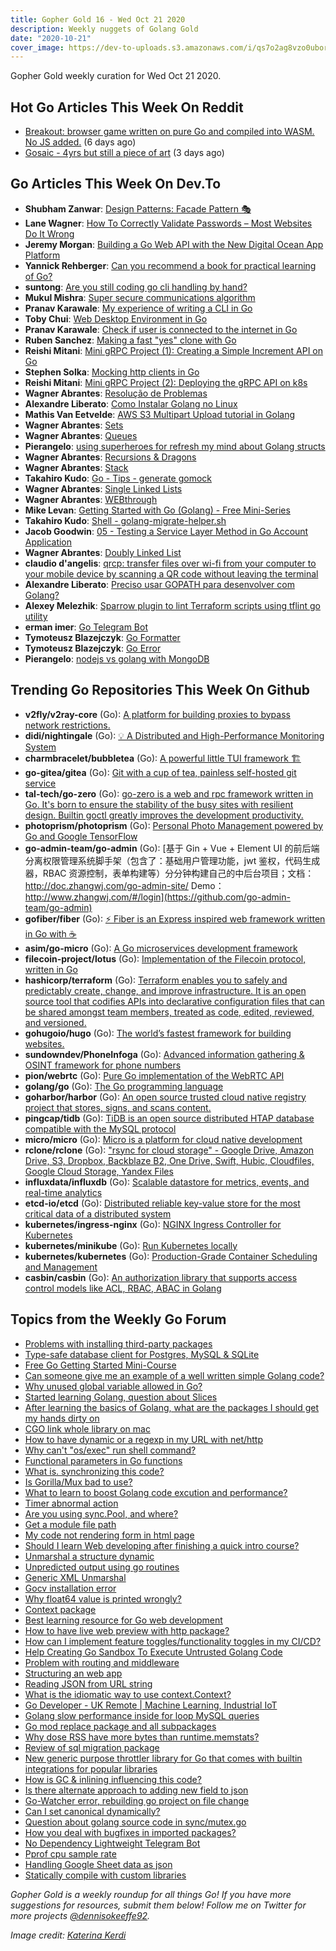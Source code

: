 ```yaml
---
title: Gopher Gold 16 - Wed Oct 21 2020
description: Weekly nuggets of Golang Gold
date: "2020-10-21"
cover_image: https://dev-to-uploads.s3.amazonaws.com/i/qs7o2ag8vzo0uborgc7v.png
---
```


Gopher Gold weekly curation for Wed Oct 21 2020.



## Hot Go Articles This Week On Reddit

- [Breakout: browser game written on pure Go and compiled into WASM. No JS added.](https://www.reddit.com/r/golang/comments/jb5kn7/breakout_browser_game_written_on_pure_go_and/) (6 days ago)
- [Gosaic - 4yrs but still a piece of art](https://www.reddit.com/r/golang/comments/jcrmou/gosaic_4yrs_but_still_a_piece_of_art/) (3 days ago)



## Go Articles This Week On Dev.To

- **Shubham Zanwar**: [Design Patterns: Facade Pattern 🎭](https://dev.to/shubhamzanwar/design-patterns-facade-pattern-9pb)
- **Lane Wagner**: [How To Correctly Validate Passwords – Most Websites Do It Wrong](https://dev.to/wagslane/how-to-correctly-validate-passwords-most-websites-do-it-wrong-l46)
- **Jeremy Morgan**: [Building a Go Web API with the New Digital Ocean App Platform](https://dev.to/pluralsight/building-a-go-web-api-with-the-new-digital-ocean-app-platform-5bl5)
- **Yannick Rehberger**: [Can you recommend a book for practical learning of Go?](https://dev.to/yannick_rest/can-you-recommend-a-book-for-practical-learning-of-go-1nga)
- **suntong**: [Are you still coding go cli handling by hand?](https://dev.to/suntong/are-you-still-coding-go-cli-handling-by-hand-5g2h)
- **Mukul Mishra**: [Super secure communications algorithm](https://dev.to/itsmukulmishra/most-secured-tcp-implementation-k8f)
- **Pranav Karawale**: [My experience of writing a CLI in Go](https://dev.to/obnoxiousnerd/my-experience-of-writing-a-cli-in-go-1ni8)
- **Toby Chui**: [Web Desktop Environment in Go](https://dev.to/tobychui/web-desktop-environment-in-go-5ao)
- **Pranav Karawale**: [Check if user is connected to the internet in Go](https://dev.to/obnoxiousnerd/check-if-user-is-connected-to-the-internet-in-go-1hk6)
- **Ruben Sanchez**: [Making a fast "yes" clone with Go](https://dev.to/rubenwap/making-a-fast-yes-clone-with-go-hom)
- **Reishi Mitani**: [Mini gRPC Project (1): Creating a Simple Increment API on Go](https://dev.to/greenteabiscuit/mini-grpc-project-creating-a-simple-increment-api-on-go-6cn)
- **Stephen Solka**: [Mocking http clients in Go](https://dev.to/trashhalo/mocking-http-clients-in-go-3l9p)
- **Reishi Mitani**: [Mini gRPC Project (2): Deploying the gRPC API on k8s](https://dev.to/greenteabiscuit/mini-grpc-project-deploying-the-grpc-api-on-k8s-4h15)
- **Wagner Abrantes**: [Resolução de Problemas](https://dev.to/vapordev/resolucao-de-problemas-4a9c)
- **Alexandre Liberato**: [Como Instalar Golang no Linux](https://dev.to/alexandreliberato/como-instalar-golang-no-linux-3pl9)
- **Mathis Van Eetvelde**: [AWS S3 Multipart Upload tutorial in Golang](https://dev.to/mathisco01/aws-s3-multipart-upload-tutorial-in-golang-5hgk)
- **Wagner Abrantes**: [Sets](https://dev.to/vapordev/sets-59ge)
- **Wagner Abrantes**: [Queues](https://dev.to/vapordev/queues-1djm)
- **Pierangelo**: [using superheroes for refresh my mind about Golang structs](https://dev.to/pierangelo1982/using-superheroes-for-refresh-my-mind-about-golang-structs-1958)
- **Wagner Abrantes**: [Recursions & Dragons](https://dev.to/vapordev/recursions-dragons-a62)
- **Wagner Abrantes**: [Stack](https://dev.to/vapordev/stack-2men)
- **Takahiro Kudo**: [Go - Tips - generate gomock](https://dev.to/takakd/tips-generate-gomock-2j9b)
- **Wagner Abrantes**: [Single Linked Lists](https://dev.to/vapordev/single-linked-lists-53ge)
- **Wagner Abrantes**: [WEBthrough](https://dev.to/vapordev/webthrough-3jbi)
- **Mike Levan**: [Getting Started with Go (Golang) - Free Mini-Series](https://dev.to/thenjdevopsguy/getting-started-with-go-golang-free-mini-series-5b9o)
- **Takahiro Kudo**: [Shell - golang-migrate-helper.sh](https://dev.to/takakd/shell-golang-migrate-helper-sh-2184)
- **Jacob Goodwin**: [05 - Testing a Service Layer Method in Go Account Application](https://dev.to/jacobsngoodwin/05-testing-a-service-layer-method-in-go-account-application-13a6)
- **Wagner Abrantes**: [Doubly Linked List](https://dev.to/vapordev/doubly-linked-list-4fe5)
- **claudio d'angelis**: [qrcp: transfer files over wi-fi from your computer to your mobile device by scanning a QR code without leaving the terminal](https://dev.to/claudiodangelis/qrcp-transfer-files-over-wi-fi-from-your-computer-to-your-mobile-device-by-scanning-a-qr-code-without-leaving-the-terminal-12bd)
- **Alexandre Liberato**: [Preciso usar GOPATH para desenvolver com Golang?](https://dev.to/alexandreliberato/preciso-usar-gopath-para-desenvolver-com-golang-157g)
- **Alexey Melezhik**: [Sparrow plugin to lint Terraform scripts using tflint go utility](https://dev.to/melezhik/sparrow-plugin-to-lint-terraform-scripts-using-tflint-go-utility-mk9)
- **erman imer**: [Go Telegram Bot](https://dev.to/ermanimer/go-telegram-bot-47a8)
- **Tymoteusz Blazejczyk**: [Go Formatter](https://dev.to/tymonx/go-formatter-3l6)
- **Tymoteusz Blazejczyk**: [Go Error](https://dev.to/tymonx/go-error-3k2m)
- **Pierangelo**: [nodejs vs golang with MongoDB](https://dev.to/pierangelo1982/nodejs-vs-golang-with-mongodb-kee)



## Trending Go Repositories This Week On Github

- **v2fly/v2ray-core** (Go): [A platform for building proxies to bypass network restrictions.](https://github.com/v2fly/v2ray-core)
- **didi/nightingale** (Go): [💡 A Distributed and High-Performance Monitoring System](https://github.com/didi/nightingale)
- **charmbracelet/bubbletea** (Go): [A powerful little TUI framework 🏗](https://github.com/charmbracelet/bubbletea)
- **go-gitea/gitea** (Go): [Git with a cup of tea, painless self-hosted git service](https://github.com/go-gitea/gitea)
- **tal-tech/go-zero** (Go): [go-zero is a web and rpc framework written in Go. It's born to ensure the stability of the busy sites with resilient design. Builtin goctl greatly improves the development productivity.](https://github.com/tal-tech/go-zero)
- **photoprism/photoprism** (Go): [Personal Photo Management powered by Go and Google TensorFlow](https://github.com/photoprism/photoprism)
- **go-admin-team/go-admin** (Go): [基于 Gin + Vue + Element UI 的前后端分离权限管理系统脚手架（包含了：基础用户管理功能，jwt 鉴权，代码生成器，RBAC 资源控制，表单构建等）分分钟构建自己的中后台项目；文档：http://doc.zhangwj.com/go-admin-site/ Demo： http://www.zhangwj.com/#/login](https://github.com/go-admin-team/go-admin)
- **gofiber/fiber** (Go): [⚡️ Fiber is an Express inspired web framework written in Go with ☕️](https://github.com/gofiber/fiber)
- **asim/go-micro** (Go): [A Go microservices development framework](https://github.com/asim/go-micro)
- **filecoin-project/lotus** (Go): [Implementation of the Filecoin protocol, written in Go](https://github.com/filecoin-project/lotus)
- **hashicorp/terraform** (Go): [Terraform enables you to safely and predictably create, change, and improve infrastructure. It is an open source tool that codifies APIs into declarative configuration files that can be shared amongst team members, treated as code, edited, reviewed, and versioned.](https://github.com/hashicorp/terraform)
- **gohugoio/hugo** (Go): [The world’s fastest framework for building websites.](https://github.com/gohugoio/hugo)
- **sundowndev/PhoneInfoga** (Go): [Advanced information gathering & OSINT framework for phone numbers](https://github.com/sundowndev/PhoneInfoga)
- **pion/webrtc** (Go): [Pure Go implementation of the WebRTC API](https://github.com/pion/webrtc)
- **golang/go** (Go): [The Go programming language](https://github.com/golang/go)
- **goharbor/harbor** (Go): [An open source trusted cloud native registry project that stores, signs, and scans content.](https://github.com/goharbor/harbor)
- **pingcap/tidb** (Go): [TiDB is an open source distributed HTAP database compatible with the MySQL protocol](https://github.com/pingcap/tidb)
- **micro/micro** (Go): [Micro is a platform for cloud native development](https://github.com/micro/micro)
- **rclone/rclone** (Go): ["rsync for cloud storage" - Google Drive, Amazon Drive, S3, Dropbox, Backblaze B2, One Drive, Swift, Hubic, Cloudfiles, Google Cloud Storage, Yandex Files](https://github.com/rclone/rclone)
- **influxdata/influxdb** (Go): [Scalable datastore for metrics, events, and real-time analytics](https://github.com/influxdata/influxdb)
- **etcd-io/etcd** (Go): [Distributed reliable key-value store for the most critical data of a distributed system](https://github.com/etcd-io/etcd)
- **kubernetes/ingress-nginx** (Go): [NGINX Ingress Controller for Kubernetes](https://github.com/kubernetes/ingress-nginx)
- **kubernetes/minikube** (Go): [Run Kubernetes locally](https://github.com/kubernetes/minikube)
- **kubernetes/kubernetes** (Go): [Production-Grade Container Scheduling and Management](https://github.com/kubernetes/kubernetes)
- **casbin/casbin** (Go): [An authorization library that supports access control models like ACL, RBAC, ABAC in Golang](https://github.com/casbin/casbin)



## Topics from the Weekly Go Forum

- [Problems with installing third-party packages](https://forum.golangbridge.org/t/problems-with-installing-third-party-packages/20938)
- [Type-safe database client for Postgres, MySQL & SQLite](https://forum.golangbridge.org/t/type-safe-database-client-for-postgres-mysql-sqlite/20896)
- [Free Go Getting Started Mini-Course](https://forum.golangbridge.org/t/free-go-getting-started-mini-course/20959)
- [Can someone give me an example of a well written simple Golang code?](https://forum.golangbridge.org/t/can-someone-give-me-an-example-of-a-well-written-simple-golang-code/20915)
- [Why unused global variable allowed in Go?](https://forum.golangbridge.org/t/why-unused-global-variable-allowed-in-go/20886)
- [Started learning Golang, question about Slices](https://forum.golangbridge.org/t/started-learning-golang-question-about-slices/20878)
- [After learning the basics of Golang, what are the packages I should get my hands dirty on](https://forum.golangbridge.org/t/after-learning-the-basics-of-golang-what-are-the-packages-i-should-get-my-hands-dirty-on/20910)
- [CGO link whole library on mac](https://forum.golangbridge.org/t/cgo-link-whole-library-on-mac/20936)
- [How to have dynamic or a regexp in my URL with net/http](https://forum.golangbridge.org/t/how-to-have-dynamic-or-a-regexp-in-my-url-with-net-http/20971)
- [Why can't "os/exec" run shell command?](https://forum.golangbridge.org/t/why-cant-os-exec-run-shell-command/20912)
- [Functional parameters in Go functions](https://forum.golangbridge.org/t/functional-parameters-in-go-functions/20892)
- [What is. synchronizing this code?](https://forum.golangbridge.org/t/what-is-synchronizing-this-code/20881)
- [Is Gorilla/Mux bad to use?](https://forum.golangbridge.org/t/is-gorilla-mux-bad-to-use/20969)
- [What to learn to boost Golang code excution and performance?](https://forum.golangbridge.org/t/what-to-learn-to-boost-golang-code-excution-and-performance/20924)
- [Timer abnormal action](https://forum.golangbridge.org/t/timer-abnormal-action/20884)
- [Are you using sync.Pool, and where?](https://forum.golangbridge.org/t/are-you-using-sync-pool-and-where/20897)
- [Get a module file path](https://forum.golangbridge.org/t/get-a-module-file-path/20968)
- [My code not rendering form in html page](https://forum.golangbridge.org/t/my-code-not-rendering-form-in-html-page/20935)
- [Should I learn Web developing after finishing a quick intro course?](https://forum.golangbridge.org/t/should-i-learn-web-developing-after-finishing-a-quick-intro-course/20905)
- [Unmarshal a structure dynamic](https://forum.golangbridge.org/t/unmarshal-a-structure-dynamic/20900)
- [Unpredicted output using go routines](https://forum.golangbridge.org/t/unpredicted-output-using-go-routines/20927)
- [Generic XML Unmarshal](https://forum.golangbridge.org/t/generic-xml-unmarshal/20943)
- [Gocv installation error](https://forum.golangbridge.org/t/gocv-installation-error/20887)
- [Why float64 value is printed wrongly?](https://forum.golangbridge.org/t/why-float64-value-is-printed-wrongly/20895)
- [Context package](https://forum.golangbridge.org/t/context-package/20926)
- [Best learning resource for Go web development](https://forum.golangbridge.org/t/best-learning-resource-for-go-web-development/20964)
- [How to have live web preview with http package?](https://forum.golangbridge.org/t/how-to-have-live-web-preview-with-http-package/20937)
- [How can I implement feature toggles/functionality toggles in my CI/CD?](https://forum.golangbridge.org/t/how-can-i-implement-feature-toggles-functionality-toggles-in-my-ci-cd/20879)
- [Help Creating Go Sandbox To Execute Untrusted Golang Code](https://forum.golangbridge.org/t/help-creating-go-sandbox-to-execute-untrusted-golang-code/20941)
- [Problem with routing and middleware](https://forum.golangbridge.org/t/problem-with-routing-and-middleware/20970)
- [Structuring an web app](https://forum.golangbridge.org/t/structuring-an-web-app/20929)
- [Reading JSON from URL string](https://forum.golangbridge.org/t/reading-json-from-url-string/20973)
- [What is the idiomatic way to use context.Context?](https://forum.golangbridge.org/t/what-is-the-idiomatic-way-to-use-context-context/20930)
- [Go Developer - UK Remote | Machine Learning, Industrial IoT](https://forum.golangbridge.org/t/go-developer-uk-remote-machine-learning-industrial-iot/20876)
- [Golang slow performance inside for loop MySQL queries](https://forum.golangbridge.org/t/golang-slow-performance-inside-for-loop-mysql-queries/20979)
- [Go mod replace package and all subpackages](https://forum.golangbridge.org/t/go-mod-replace-package-and-all-subpackages/20904)
- [Why dose RSS have more bytes than runtime.memstats?](https://forum.golangbridge.org/t/why-dose-rss-have-more-bytes-than-runtime-memstats/20906)
- [Review of sql migration package](https://forum.golangbridge.org/t/review-of-sql-migration-package/20934)
- [New generic purpose throttler library for Go that comes with builtin integrations for popular libraries](https://forum.golangbridge.org/t/new-generic-purpose-throttler-library-for-go-that-comes-with-builtin-integrations-for-popular-libraries/20918)
- [How is GC & inlining influencing this code?](https://forum.golangbridge.org/t/how-is-gc-inlining-influencing-this-code/20880)
- [Is there alternate approach to adding new field to json](https://forum.golangbridge.org/t/is-there-alternate-approach-to-adding-new-field-to-json/20894)
- [Go-Watcher error, rebuilding go project on file change](https://forum.golangbridge.org/t/go-watcher-error-rebuilding-go-project-on-file-change/20917)
- [Can I set canonical dynamically?](https://forum.golangbridge.org/t/can-i-set-canonical-dynamically/20962)
- [Question about golang source code in sync/mutex.go](https://forum.golangbridge.org/t/question-about-golang-source-code-in-sync-mutex-go/20946)
- [How you deal with bugfixes in imported packages?](https://forum.golangbridge.org/t/how-you-deal-with-bugfixes-in-imported-packages/20920)
- [No Dependency Lightweight Telegram Bot](https://forum.golangbridge.org/t/no-dependency-lightweight-telegram-bot/20932)
- [Pprof cpu sample rate](https://forum.golangbridge.org/t/pprof-cpu-sample-rate/20980)
- [Handling Google Sheet data as json](https://forum.golangbridge.org/t/handling-google-sheet-data-as-json/20984)
- [Statically compile with custom libraries](https://forum.golangbridge.org/t/statically-compile-with-custom-libraries/20983)

_Gopher Gold is a weekly roundup for all things Go! If you have more suggestions for resources, submit them below! Follow me on Twitter for more projects [@dennisokeeffe92](https://twitter.com/dennisokeeffe92)._

_Image credit: [Katerina Kerdi](https://unsplash.com/@katekerdi)_
